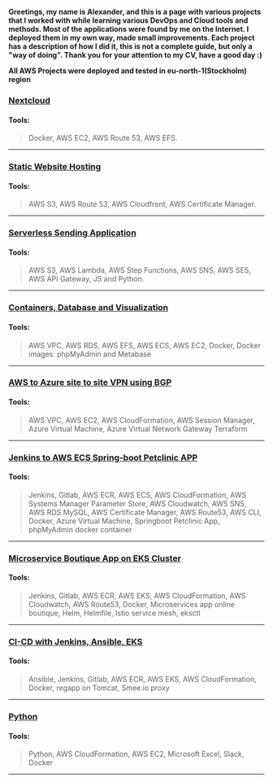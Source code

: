 **Greetings, my name is Alexander, and this is a page with various projects that I worked with while learning various DevOps and Cloud tools and methods. Most of the applications were found by me on the Internet. I deployed them in my own way, made small improvements. Each project has a description of how I did it, this is not a complete guide, but only a "way of doing". Thank you for your attention to my CV, have a good day :)**

**All AWS Projects were deployed and tested in eu-north-1(Stockholm) region**

### [Nextcloud](https://github.com/S8mething/CV-Projects/tree/main/Nextcloud)
#### Tools:
> Docker,
> AWS EC2,
> AWS Route 53,
> AWS EFS.
---
### [Static Website Hosting](https://github.com/S8mething/CV-Projects/tree/main/Static-Website-Hosting)
#### Tools:
> AWS S3,
> AWS Route 53,
> AWS Cloudfront,
> AWS Certificate Manager.
---
### [Serverless Sending Application](https://github.com/S8mething/CV-Projects/tree/main/Serverless%20Sending%20Application)
#### Tools:
> AWS S3, 
> AWS Lambda,
> AWS Step Functions,
> AWS SNS,
> AWS SES,
> AWS API Gateway,
> JS and Python.
---
### [Containers, Database and Visualization](https://github.com/S8mething/CV-Projects/tree/main/Containers%2C%20Database%20and%20Visualization)
#### Tools:
> AWS VPC,
> AWS RDS, 
> AWS EFS,
> AWS ECS,
> AWS EC2,
> Docker,
> Docker images: phpMyAdmin and Metabase
---
### [AWS to Azure site to site VPN using BGP](https://github.com/S8mething/CV-Projects/tree/main/AWS%20to%20Azure%20site%20to%20site%20VPN%20using%20BGP) 
#### Tools:
> AWS VPC,
> AWS EC2,
> AWS CloudFormation,
> AWS Session Manager,
> Azure Virtual Machine,
> Azure Virtual Network Gateway
> Terraform
---
### [Jenkins to AWS ECS Spring-boot Petclinic APP](https://github.com/S8mething/CV-Projects/tree/main/Jenkins%20to%20AWS%20ECS%20Springboot%20Petclinic%20APP) 
#### Tools:
> Jenkins,
> Gitlab,
> AWS ECR,
> AWS ECS,
> AWS CloudFormation,
> AWS Systems Manager Parameter Store,
> AWS Cloudwatch,
> AWS SNS,
> AWS RDS MySQL,
> AWS Certificate Manager,
> AWS Route53,
> AWS CLI,
> Docker,
> Azure Virtual Machine,
> Springboot Petclinic App,
> phpMyAdmin docker container
---
### [Microservice Boutique App on EKS Cluster](https://github.com/S8mething/CV-Projects/tree/main/Microservices%20app%20on%20EKS%20Cluster) 
#### Tools:
> Jenkins,
> Gitlab,
> AWS ECR,
> AWS EKS,
> AWS CloudFormation,
> AWS Cloudwatch,
> AWS Route53,
> Docker,
> Microservices app online boutique,
> Helm,
> Helmfile,
> Istio service mesh,
> eksctl
---
### [CI-CD with Jenkins, Ansible, EKS](https://github.com/S8mething/CV-Projects/tree/main/CI-CD%20with%20Jenkins%2C%20Ansible%2C%20EKS)
#### Tools:
> Ansible,
> Jenkins,
> Gitlab,
> AWS ECR,
> AWS EKS,
> AWS CloudFormation,
> Docker,
> regapp on Tomcat,
> Smee.io proxy
---
### [Python](https://github.com/S8mething/CV-Projects/tree/main/Python)
#### Tools:
> Python,
> AWS CloudFormation,
> AWS EC2,
> Microsoft Excel,
> Slack,
> Docker
---
